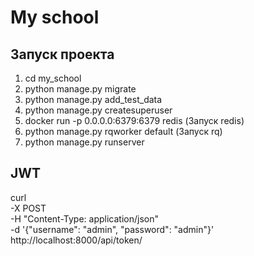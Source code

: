 # My school


## Запуск проекта
1. cd my_school 
2. python manage.py migrate
3. python manage.py add_test_data
4. python manage.py createsuperuser
5. docker run -p 0.0.0.0:6379:6379 redis (Запуск redis)
6. python manage.py rqworker default (Запуск rq)
7. python manage.py runserver


## JWT 
curl \
    -X POST \
    -H "Content-Type: application/json" \
    -d '{"username": "admin", "password": "admin"}' \
    http://localhost:8000/api/token/